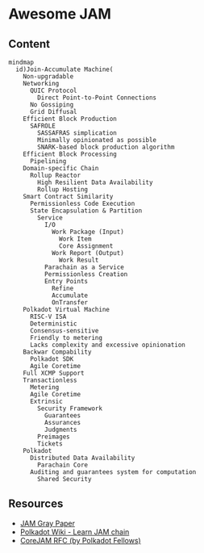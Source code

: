# Awesome JAM

## Content
```mermaid
mindmap
  id)Join-Accumulate Machine(
    Non-upgradable
    Networking
      QUIC Protocol
        Direct Point-to-Point Connections
      No Gossiping
      Grid Diffusal
    Efficient Block Production
      SAFROLE
        SASSAFRAS simplication
        Minimally opinionated as possible
        SNARK-based block production algorithm
    Efficient Block Processing
      Pipelining 
    Domain-specific Chain
      Rollup Reactor
        High Resilient Data Availability
        Rollup Hosting
    Smart Contract Similarity
      Permissionless Code Execution
      State Encapsulation & Partition
        Service
          I/O
            Work Package (Input)
              Work Item
              Core Assignment
            Work Report (Output)
              Work Result
          Parachain as a Service
          Permissionless Creation
          Entry Points
            Refine
            Accumulate
            OnTransfer
    Polkadot Virtual Machine
      RISC-V ISA
      Deterministic
      Consensus-sensitive
      Friendly to metering
      Lacks complexity and excessive opinionation
    Backwar Compability
      Polkadot SDK
      Agile Coretime
    Full XCMP Support
    Transactionless
      Metering
      Agile Coretime
      Extrinsic
        Security Framework
          Guarantees
          Assurances
          Judgments
        Preimages
        Tickets
    Polkadot
      Distributed Data Availability
        Parachain Core
      Auditing and guarantees system for computation
        Shared Security
```
## Resources
- [JAM Gray Paper](https://graypaper.com/)
- [Polkadot Wiki - Learn JAM chain](https://wiki.polkadot.network/docs/learn-jam-chain)
- [CoreJAM RFC (by Polkadot Fellows)](https://github.com/polkadot-fellows/RFCs/blob/006a9ff07c3d3bc5316c6bf63b05e966e694cc2d/text/corejam.md)
